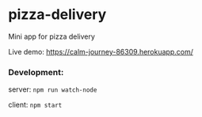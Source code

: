 # pizza-delivery

Mini app for pizza delivery

Live demo: https://calm-journey-86309.herokuapp.com/

### Development:

server: `npm run watch-node`

client: `npm start`
